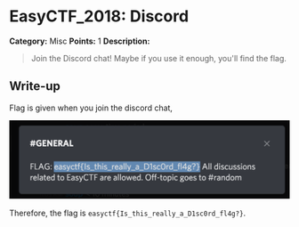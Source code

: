 # EasyCTF_2018: Discord

**Category:** Misc
**Points:** 1
**Description:**

>Join the Discord chat! Maybe if you use it enough, you'll find the flag.

## Write-up
Flag is given when you join the discord chat,

![screenshot](screenshot.png)

Therefore, the flag is `easyctf{Is_this_really_a_D1sc0rd_fl4g?}`.
